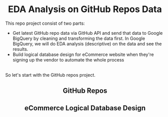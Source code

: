<h1 align="center">EDA Analysis on GitHub Repos Data</h1>
This repo project consist of two parts:

- Get latest GitHub repo data via GitHub API and send that data to Google BigQuery by cleaning and transforming the data first. In Google BigQuery, we will do EDA analysis (descriptive) on the data and see the results.
- Build logical database design for eCommerce website when they're signing up the vendor to automate the whole process

<br>
So let's start with the GitHub repos project.

<h2 align="center">GitHub Repos</h2>

<h2 align="center">eCommerce Logical Database Design</h2>
